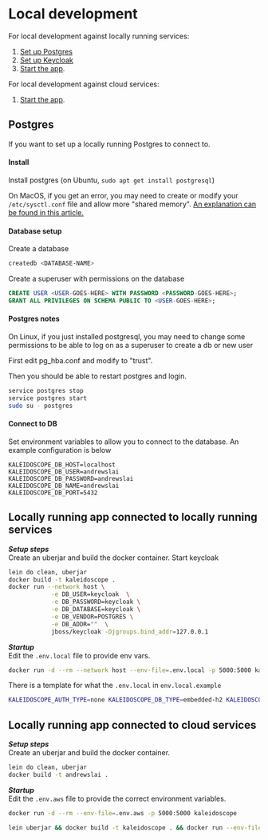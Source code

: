 # Local development

For local development against locally running services:  
1) [Set up Postgres](#postgres)  
2) [Set up Keycloak](#keycloak)  
3) [Start the app](#locally-running-app-connected-to-locally-running-services).


For local development against cloud services:  
1) [Start the app](#locally-running-app-connected-to-cloud-services).

## Postgres
If you want to set up a locally running Postgres to connect to.  

#### Install
Install postgres (on Ubuntu, `sudo apt get install postgresql`)

On MacOS, if you get an error, you may need to create or modify your `/etc/sysctl.conf` file and allow more "shared memory". [An explanation can be found in this article.]( https://benscheirman.com/2011/04/increasing-shared-memory-for-postgres-on-os-x)

#### Database setup
Create a database 
```bash 
createdb <DATABASE-NAME>
```  

Create a superuser with permissions on the database
```sql
CREATE USER <USER-GOES-HERE> WITH PASSWORD <PASSWORD-GOES-HERE>;
GRANT ALL PRIVILEGES ON SCHEMA PUBLIC TO <USER-GOES-HERE>;
```

#### Postgres notes
On Linux, if you just installed postgresql, you may need to change some
permissions to be able to log on as a superuser to create a db or new user  

First edit pg_hba.conf and modify to "trust". 

Then you should be able to restart postgres and login.
```bash
service postgres stop
service postgres start
sudo su - postgres
```

#### Connect to DB
Set environment variables to allow you to connect to the database.
An example configuration is below
```
KALEIDOSCOPE_DB_HOST=localhost
KALEIDOSCOPE_DB_USER=andrewslai
KALEIDOSCOPE_DB_PASSWORD=andrewslai
KALEIDOSCOPE_DB_NAME=andrewslai
KALEIDOSCOPE_DB_PORT=5432
```

## Locally running app connected to locally running services

**_Setup steps_**  
Create an uberjar and build the docker container. Start keycloak
```bash
lein do clean, uberjar
docker build -t kaleidoscope .
docker run --network host \
            -e DB_USER=keycloak  \
            -e DB_PASSWORD=keycloak \
            -e DB_DATABASE=keycloak \
            -e DB_VENDOR=POSTGRES \
            -e DB_ADDR=""  \
            jboss/keycloak -Djgroups.bind_addr=127.0.0.1
```

**_Startup_**  
Edit the `.env.local` file to provide env vars.
```bash
docker run -d --rm --network host --env-file=.env.local -p 5000:5000 kaleidoscope
```
There is a template for what the `.env.local` in `env.local.example`

```bash
KALEIDOSCOPE_AUTH_TYPE=none KALEIDOSCOPE_DB_TYPE=embedded-h2 KALEIDOSCOPE_STATIC_CONTENT_TYPE=local KALEIDOSCOPE_STATIC_CONTENT_FOLDER='../andrewslai-frontend/resources/public' lein run

```

## Locally running app connected to cloud services

**_Setup steps_**  
Create an uberjar and build the docker container.
```bash
lein do clean, uberjar
docker build -t andrewslai .
```

**_Startup_**  
Edit the `.env.aws` file to provide the correct environment variables.
```bash
docker run -d --rm --env-file=.env.aws -p 5000:5000 kaleidoscope

lein uberjar && docker build -t kaleidoscope . && docker run --env-file=.env.docker.local -p 5000:5000 kaleidoscope
```
